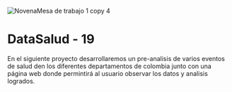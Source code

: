
![NovenaMesa de trabajo 1 copy 4](https://github.com/brycamilo/DataSalud/assets/90743048/69739f9a-7de4-422a-a76d-94f75a4bcdc2)

# DataSalud - 19
En el siguiente proyecto desarrollaremos un pre-analisis de varios eventos de salud den los diferentes departamentos de colombia junto con una página web donde permintirá al usuario observar los datos y analisis logrados.
